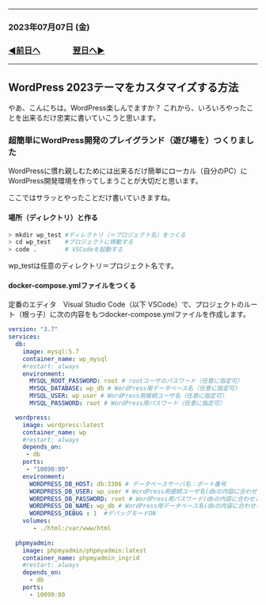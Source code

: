 
---
### 2023年07月07日 (金)

### [◀️前日へ](https://github.com/yuasys/chatty-journal/blob/main/2023/07/2023-07-06.md)&emsp;&emsp;&emsp;&emsp;[翌日へ▶️](https://github.com/yuasys/chatty-journal/blob/main/2023/07/2023-07-08.md)
---

## WordPress 2023テーマをカスタマイズする方法
やあ、こんにちは。WordPress楽しんでますか？
これから、いろいろやったことを出来るだけ忠実に書いていこうと思います。

### 超簡単にWordPress開発のプレイグランド（遊び場を）つくりました
WordPressに慣れ親しむためには出来るだけ簡単にローカル（自分のPC）にWordPress開発環境を作ってしまうことが大切だと思います。

ここではサラッとやったことだけ書いていきますね。

#### 場所（ディレクトリ）と作る

```bash
> mkdir wp_test #ディレクトリ（＝プロジェクト名）をつくる
> cd wp_test    #プロジェクトに移動する
> code .        # VSCodeを起動する
```

wp_testは任意のディレクトリ＝プロジェクト名です。


#### docker-compose.ymlファイルをつくる

定番のエディタ　Visual Studio Code（以下 VSCode）で、プロジェクトのルート（根っ子）に次の内容をもつdocker-compose.ymlファイルを作成します。

```yml
version: "3.7"
services:
  db:
    image: mysql:5.7
    container_name: wp_mysql
    #restart: always
    environment:
      MYSQL_ROOT_PASSWORD: root # rootユーザのパスワード（任意に指定可）
      MYSQL_DATABASE: wp_db # WordPress用データベース名（任意に指定可）
      MYSQL_USER: wp_user # WordPress用接続ユーザ名（任意に指定可）
      MYSQL_PASSWORD: root # WordPress用パスワード（任意に指定可）

  wordpress:
    image: wordpress:latest
    container_name: wp
    #restart: always
    depends_on:
     - db
    ports:
     - "10090:80"
    environment:
      WORDPRESS_DB_HOST: db:3306 # データベースサーバ名：ポート番号
      WORDPRESS_DB_USER: wp_user # WordPress用接続ユーザ名(dbの内容に合わせる)
      WORDPRESS_DB_PASSWORD: root # WordPress用パスワード(dbの内容に合わせる)
      WORDPRESS_DB_NAME: wp_db # WordPress用データベース名(dbの内容に合わせる)
      WORDPRESS_DEBUG : 1  #デバッグモードON
    volumes:
       - ./html:/var/www/html
       
  phpmyadmin:
    image: phpmyadmin/phpmyadmin:latest
    container_name: phpmyadmin_ingrid
    #restart: always
    depends_on:
      - db
    ports:
      - 10099:80
```
